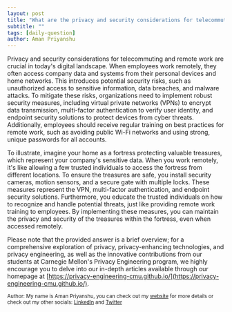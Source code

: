 ```yaml
---
layout: post
title: "What are the privacy and security considerations for telecommuting and remote work?"
subtitle: ""
tags: [daily-question]
author: Aman Priyanshu
---
```


Privacy and security considerations for telecommuting and remote work are crucial in today's digital landscape. When employees work remotely, they often access company data and systems from their personal devices and home networks. This introduces potential security risks, such as unauthorized access to sensitive information, data breaches, and malware attacks. To mitigate these risks, organizations need to implement robust security measures, including virtual private networks (VPNs) to encrypt data transmission, multi-factor authentication to verify user identity, and endpoint security solutions to protect devices from cyber threats. Additionally, employees should receive regular training on best practices for remote work, such as avoiding public Wi-Fi networks and using strong, unique passwords for all accounts.

To illustrate, imagine your home as a fortress protecting valuable treasures, which represent your company's sensitive data. When you work remotely, it's like allowing a few trusted individuals to access the fortress from different locations. To ensure the treasures are safe, you install security cameras, motion sensors, and a secure gate with multiple locks. These measures represent the VPN, multi-factor authentication, and endpoint security solutions. Furthermore, you educate the trusted individuals on how to recognize and handle potential threats, just like providing remote work training to employees. By implementing these measures, you can maintain the privacy and security of the treasures within the fortress, even when accessed remotely.

Please note that the provided answer is a brief overview; for a comprehensive exploration of privacy, privacy-enhancing technologies, and privacy engineering, as well as the innovative contributions from our students at Carnegie Mellon's Privacy Engineering program, we highly encourage you to delve into our in-depth articles available through our homepage at [https://privacy-engineering-cmu.github.io/](https://privacy-engineering-cmu.github.io/).

<small>Author: My name is Aman Priyanshu, you can check out my [website](https://amanpriyanshu.github.io/) for more details or check out my other socials: [LinkedIn](https://www.linkedin.com/in/aman-priyanshu/) and [Twitter](https://twitter.com/AmanPriyanshu6)</small>
